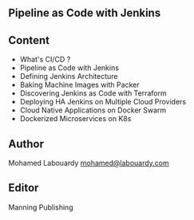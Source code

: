 ## Pipeline as Code with Jenkins

## Content

* What's CI/CD ?
* Pipeline as Code with Jenkins
* Defining Jenkins Architecture
* Baking Machine Images with Packer
* Discovering Jenkins as Code with Terraform
* Deploying HA Jenkins on Multiple Cloud Providers
* Cloud Native Applications on Docker Swarm
* Dockerized Microservices on K8s

## Author

Mohamed Labouardy <mohamed@labouardy.com>

## Editor

Manning Publishing 
